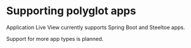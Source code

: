 # Supporting polyglot apps

Application Live View currently supports Spring Boot and Steeltoe apps.

Support for more app types is planned.
